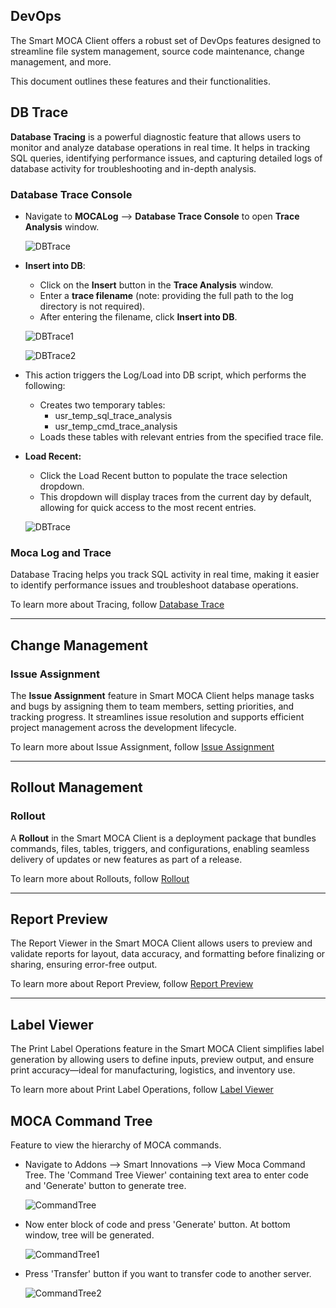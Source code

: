 ## DevOps

The Smart MOCA Client offers a robust set of DevOps features designed to streamline file system management, source code maintenance, change management, and more. 

This document outlines these features and their functionalities.

## DB Trace

**Database Tracing** is a powerful diagnostic feature that allows users to monitor and analyze database operations in real time. It helps in tracking SQL queries, identifying performance issues, and capturing detailed logs of database activity for troubleshooting and in-depth analysis.

### Database Trace Console

- Navigate to **MOCALog** --> **Database Trace Console** to open **Trace Analysis** window.
  
  ![DBTrace](./.attachments/trace5.png)

- **Insert into DB**: 
  - Click on the **Insert** button in the **Trace Analysis** window.
  - Enter a **trace filename** (note: providing the full path to the log directory is not required).
  - After entering the filename, click **Insert into DB**.

  ![DBTrace1](./.attachments/trace6.png)

  ![DBTrace2](./.attachments/trace8.png)

- This action triggers the Log/Load into DB script, which performs the following:

  - Creates two temporary tables:
    - usr_temp_sql_trace_analysis
    - usr_temp_cmd_trace_analysis
  - Loads these tables with relevant entries from the specified trace file.

- **Load Recent:**
  - Click the Load Recent button to populate the trace selection dropdown.
  - This dropdown will display traces from the current day by default, allowing for quick access to the most recent entries.
   
  ![DBTrace](./.attachments/trace7.png)


### Moca Log and Trace

Database Tracing helps you track SQL activity in real time, making it easier to identify performance issues and troubleshoot database operations.

To learn more about Tracing, follow [Database Trace](./database-trace.md)

---

## Change Management

### Issue Assignment
The **Issue Assignment** feature in Smart MOCA Client helps manage tasks and bugs by assigning them to team members, setting priorities, and tracking progress. It streamlines issue resolution and supports efficient project management across the development lifecycle.

To learn more about Issue Assignment, follow [Issue Assignment](./issue-assignment.md)

---

## Rollout Management

### Rollout
A **Rollout** in the Smart MOCA Client is a deployment package that bundles commands, files, tables, triggers, and configurations, enabling seamless delivery of updates or new features as part of a release.

To learn more about Rollouts, follow [Rollout](./rollouts.md)

---

## Report Preview

The Report Viewer in the Smart MOCA Client allows users to preview and validate reports for layout, data accuracy, and formatting before finalizing or sharing, ensuring error-free output.

To learn more about Report Preview, follow [Report Preview](./advance-operations.md#report-preview)

---

## Label Viewer

The Print Label Operations feature in the Smart MOCA Client simplifies label generation by allowing users to define inputs, preview output, and ensure print accuracy—ideal for manufacturing, logistics, and inventory use.

To learn more about Print Label Operations, follow [Label Viewer](./advance-operations.md#print-label-operations)

## MOCA Command Tree

Feature to view the hierarchy of MOCA commands. 

- Navigate to Addons --> Smart Innovations --> View Moca Command Tree. The 'Command Tree Viewer' containing text area to enter code and 'Generate' button to generate tree.

  ![CommandTree](./.attachments/commandtree.png)

- Now enter block of code and press 'Generate' button. At bottom window, tree will be generated.

  ![CommandTree1](./.attachments/commandtree1.png)

- Press 'Transfer' button if you want to transfer code to another server.

  ![CommandTree2](./.attachments/commandtree2.png)

